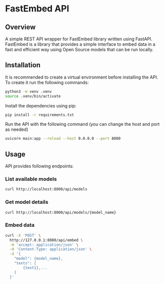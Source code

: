 # FastEmbed API

## Overview

A simple REST API wrapper for FastEmbed library written using FastAPI. FastEmbed is a library that provides a simple interface to embed data in a fast and efficient way using Open Source models that can be run locally.

## Installation

It is recommended to create a virtual environment before installing the API. To create it run the following commands:
```bash
python3 -m venv .venv
source .venv/bin/activate
```

Install the dependencies using pip:
```bash
pip install -r requirements.txt
```

Run the API with the following command (you can change the host and port as needed)
```bash
uvicorn main:app --reload --host 0.0.0.0 --port 8000
```

## Usage

API provides following endpoints:

### List available models

```bash
curl http://localhost:8000/api/models
```

### Get model details

```bash
curl http://localhost:8000/api/models/{model_name}
```

### Embed data
```bash
curl -X 'POST' \
  http://127.0.0.1:8000/api/embed \
  -H 'accept: application/json' \
  -H 'Content-Type: application/json' \
  -d '{
    "model": {model_name},
    "texts": [
        {text1},...
    ]
  }'
```

